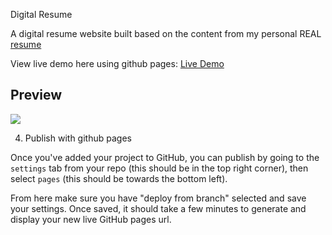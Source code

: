 Digital Resume

A digital resume website built based on the content from my personal REAL [resume](./assets/resume.pdf)

View live demo here using github pages: [Live Demo](https://ehudsuryano.github.io/Automation-Resume/)

## Preview

<img src="assets\images\demo.gif">

4. Publish with github pages

Once you've added your project to GitHub, you can publish by going to the `settings` tab from your repo (this should be in the top right corner), then select `pages` (this should be towards the bottom left).

From here make sure you have "deploy from branch" selected and save your settings. Once saved, it should take a few minutes to generate and display your new live GitHub pages url.
